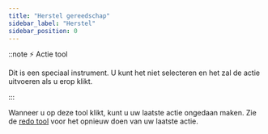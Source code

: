 ```yaml
---
title: "Herstel gereedschap"
sidebar_label: "Herstel"
sidebar_position: 0
---
```


::note ⚡ Actie tool

Dit is een speciaal instrument. U kunt het niet selecteren en het zal de actie uitvoeren als u erop klikt.

:::

Wanneer u op deze tool klikt, kunt u uw laatste actie ongedaan maken. Zie de [redo tool](redo) voor het opnieuw doen van uw laatste actie.
